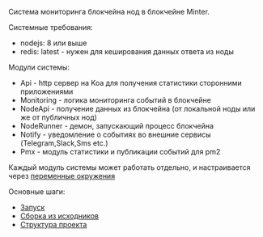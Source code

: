 Система мониторинга блокчейна нод в блокчейне Minter.

Системные требования:
 * nodejs: 8 или выше
 * redis: latest - нужен для кеширования данных ответа из ноды

Модули системы:
 * Api - http сервер на Koa для получения статистики сторонними приложениями
 * Monitoring - логика мониторинга событий в блокчейне
 * NodeApi - получение данных из блокчейна (от локальной ноды или же от публичных нод)
 * NodeRunner - демон, запускающий процесс блокчейна
 * Notify - уведомление о событиях во внешние сервисы (Telegram,Slack,Sms etc.)
 * Pmx - модуль статистики и публикации событий для pm2 

Каждый модуль системы может работать отдельно, и настраивается через  [переменные окружения](env-vars.md) 

Основные шаги:
 * [Запуск](run.md) 
 * [Сборка из исходников](build.md)
 * [Структура проекта](project-structure.md)
